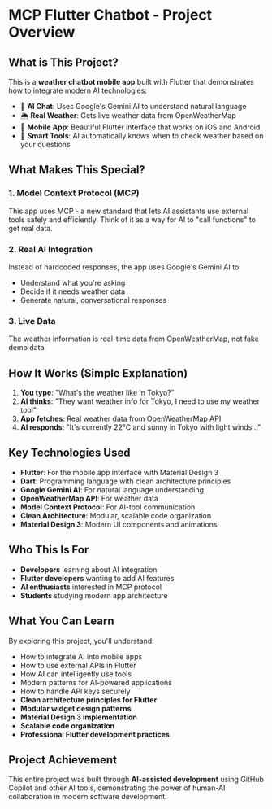 # MCP Flutter Chatbot - Project Overview

## What is This Project?

This is a **weather chatbot mobile app** built with Flutter that demonstrates how to integrate modern AI technologies:

- 🤖 **AI Chat**: Uses Google's Gemini AI to understand natural language
- 🌦️ **Real Weather**: Gets live weather data from OpenWeatherMap
- 📱 **Mobile App**: Beautiful Flutter interface that works on iOS and Android
- 🔧 **Smart Tools**: AI automatically knows when to check weather based on your questions

## What Makes This Special?

### 1. **Model Context Protocol (MCP)**

This app uses MCP - a new standard that lets AI assistants use external tools safely and efficiently. Think of it as a way for AI to "call functions" to get real data.

### 2. **Real AI Integration**

Instead of hardcoded responses, the app uses Google's Gemini AI to:

- Understand what you're asking
- Decide if it needs weather data
- Generate natural, conversational responses

### 3. **Live Data**

The weather information is real-time data from OpenWeatherMap, not fake demo data.

## How It Works (Simple Explanation)

1. **You type**: "What's the weather like in Tokyo?"
2. **AI thinks**: "They want weather info for Tokyo, I need to use my weather tool"
3. **App fetches**: Real weather data from OpenWeatherMap API
4. **AI responds**: "It's currently 22°C and sunny in Tokyo with light winds..."

## Key Technologies Used

- **Flutter**: For the mobile app interface with Material Design 3
- **Dart**: Programming language with clean architecture principles
- **Google Gemini AI**: For natural language understanding
- **OpenWeatherMap API**: For weather data
- **Model Context Protocol**: For AI-tool communication
- **Clean Architecture**: Modular, scalable code organization
- **Material Design 3**: Modern UI components and animations

## Who This Is For

- **Developers** learning about AI integration
- **Flutter developers** wanting to add AI features
- **AI enthusiasts** interested in MCP protocol
- **Students** studying modern app architecture

## What You Can Learn

By exploring this project, you'll understand:

- How to integrate AI into mobile apps
- How to use external APIs in Flutter
- How AI can intelligently use tools
- Modern patterns for AI-powered applications
- How to handle API keys securely
- **Clean architecture principles for Flutter**
- **Modular widget design patterns**
- **Material Design 3 implementation**
- **Scalable code organization**
- **Professional Flutter development practices**

## Project Achievement

This entire project was built through **AI-assisted development** using GitHub Copilot and other AI tools, demonstrating the power of human-AI collaboration in modern software development.
